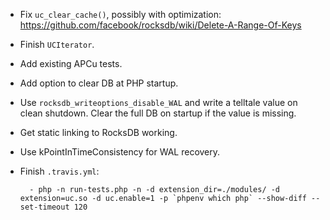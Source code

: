 * Fix `uc_clear_cache()`, possibly with optimization:
  https://github.com/facebook/rocksdb/wiki/Delete-A-Range-Of-Keys
* Finish `UCIterator`.
* Add existing APCu tests.
* Add option to clear DB at PHP startup.
* Use `rocksdb_writeoptions_disable_WAL` and write a telltale value on clean
  shutdown. Clear the full DB on startup if the value is missing.
* Get static linking to RocksDB working.
* Use kPointInTimeConsistency for WAL recovery.
* Finish `.travis.yml`:

        - php -n run-tests.php -n -d extension_dir=./modules/ -d extension=uc.so -d uc.enable=1 -p `phpenv which php` --show-diff --set-timeout 120
